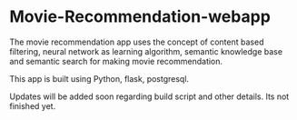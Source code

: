 # Movie-Recommendation-webapp

The movie recommendation app uses the concept of content based filtering, neural network as learning algorithm, semantic knowledge base and semantic search for making movie recommendation.

This app is built using Python, flask, postgresql. 

Updates will be added soon regarding build script and other details. Its not finished yet. 
